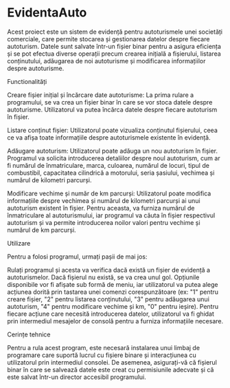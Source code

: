 # EvidentaAuto

Acest proiect este un sistem de evidență pentru autoturismele unei societăți comerciale, care permite stocarea și gestionarea datelor despre fiecare autoturism. Datele sunt salvate într-un fișier binar pentru a asigura eficiența și se pot efectua diverse operații precum crearea inițială a fișierului, listarea conținutului, adăugarea de noi autoturisme și modificarea informațiilor despre autoturisme.

Functionalități

Creare fișier inițial și încărcare date autoturisme: La prima rulare a programului, se va crea un fișier binar în care se vor stoca datele despre autoturisme. Utilizatorul va putea încărca datele despre fiecare autoturism în fișier.

Listare conținut fișier: Utilizatorul poate vizualiza conținutul fișierului, ceea ce va afișa toate informațiile despre autoturismele existente în evidență.

Adăugare autoturism: Utilizatorul poate adăuga un nou autoturism în fișier. Programul va solicita introducerea detaliilor despre noul autoturism, cum ar fi numărul de înmatriculare, marca, culoarea, numărul de locuri, tipul de combustibil, capacitatea cilindrică a motorului, seria șasiului, vechimea și numărul de kilometri parcurși.

Modificare vechime și număr de km parcurși: Utilizatorul poate modifica informațiile despre vechimea și numărul de kilometri parcurși ai unui autoturism existent în fișier. Pentru aceasta, va furniza numărul de înmatriculare al autoturismului, iar programul va căuta în fișier respectivul autoturism și va permite introducerea noilor valori pentru vechime și numărul de km parcurși.

Utilizare

Pentru a folosi programul, urmați pașii de mai jos:

Rulați programul și acesta va verifica dacă există un fișier de evidență a autoturismelor. Dacă fișierul nu există, se va crea unul gol.
Opțiunile disponibile vor fi afișate sub formă de meniu, iar utilizatorul va putea alege acțiunea dorită prin tastarea unei comenzi corespunzătoare (ex: "1" pentru creare fișier, "2" pentru listarea conținutului, "3" pentru adăugarea unui autoturism, "4" pentru modificare vechime și km, "0" pentru ieșire).
Pentru fiecare acțiune care necesită introducerea datelor, utilizatorul va fi ghidat prin intermediul mesajelor de consolă pentru a furniza informațiile necesare.

Cerințe tehnice

Pentru a rula acest program, este necesară instalarea unui limbaj de programare care suportă lucrul cu fișiere binare și interacțiunea cu utilizatorul prin intermediul consolei. De asemenea, asigurați-vă că fișierul binar în care se salvează datele este creat cu permisiunile adecvate și că este salvat într-un director accesibil programului.

